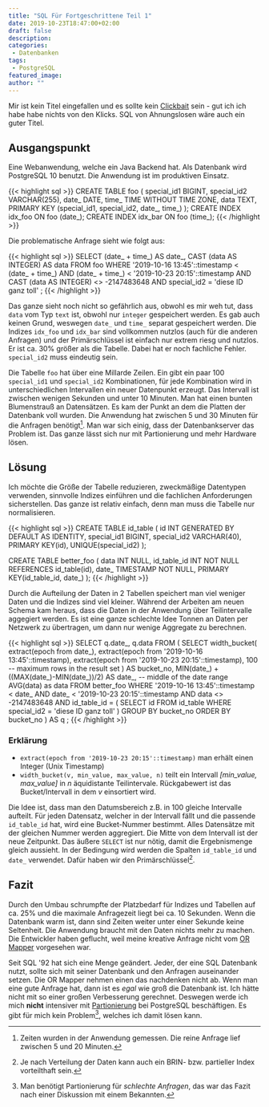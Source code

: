 ```yaml
---
title: "SQL Für Fortgeschrittene Teil 1"
date: 2019-10-23T18:47:00+02:00
draft: false
description:
categories:
 - Datenbanken
tags:
 - PostgreSQL
featured_image:
author: ""
---
```


Mir ist kein Titel eingefallen und es sollte kein [Clickbait] sein - gut
ich ich habe habe nichts von den Klicks. SQL von Ahnungslosen wäre auch
ein guter Titel.

## Ausgangspunkt

Eine Webanwendung, welche ein Java Backend hat. Als Datenbank wird PostgreSQL 10 benutzt. Die
Anwendung ist im produktiven Einsatz.

{{< highlight sql >}}
CREATE TABLE foo (
    special_id1  BIGINT,
    special_id2  VARCHAR(255),
    date_        DATE,
    time_        TIME WITHOUT TIME ZONE,
    data         TEXT,
    PRIMARY KEY  (special_id1, special_id2, date_, time_)
);
CREATE INDEX idx_foo ON foo (date_);
CREATE INDEX idx_bar ON foo (time_);
{{< /highlight >}}

Die problematische Anfrage sieht wie folgt aus:

{{< highlight sql >}}
SELECT
    (date_ + time_) AS date_,
    CAST (data AS INTEGER) AS data
FROM
    foo
WHERE
    '2019-10-16 13:45'::timestamp < (date_ + time_) AND
    (date_ + time_) < '2019-10-23 20:15'::timestamp AND
    CAST (data AS INTEGER) <> -2147483648 AND
    special_id2 = 'diese ID ganz toll'
;
{{< /highlight >}}

Das ganze sieht noch nicht so gefährlich aus, obwohl es mir weh tut, dass `data` vom Typ `text` ist,
obwohl nur `integer` gespeichert werden. Es gab auch keinen Grund, weswegen `date_` und `time_` separat gespeichert werden.
Die Indizes `idx_foo` und `idx_bar` sind vollkommen nutzlos (auch für die anderen Anfragen) und der Primärschlüssel ist
einfach nur extrem riesg und nutzlos. Er ist ca. 30% größer als die Tabelle. Dabei hat er noch fachliche Fehler. `special_id2`
muss eindeutig sein.

Die Tabelle `foo` hat über eine Millarde Zeilen. Ein gibt ein paar 100 `special_id1` und `special_id2` Kombinationen, für jede
Kombination wird in unterschiedlichen Intervallen ein neuer Datenpunkt erzeugt. Das Intervall ist zwischen wenigen Sekunden und
unter 10 Minuten. Man hat einen bunten Blumenstrauß an Datensätzen. Es kam der Punkt an dem die Platten der Datenbank
voll wurden. Die Anwendung hat zwischen 5 und 30 Minuten für die Anfragen benötigt[^1]. Man war sich einig, dass der
Datenbankserver das Problem ist. Das ganze lässt sich nur mit Partionierung und mehr Hardware lösen.

## Lösung

Ich möchte die Größe der Tabelle reduzieren, zweckmäßige Datentypen verwenden, sinnvolle Indizes einführen und die fachlichen
Anforderungen sicherstellen. Das ganze ist relativ einfach, denn man muss die Tabelle nur normalisieren.

{{< highlight sql >}}
CREATE TABLE id_table (
    id              INT GENERATED BY DEFAULT AS IDENTITY,
    special_id1     BIGINT,
    special_id2     VARCHAR(40),
    PRIMARY         KEY(id),
    UNIQUE(special_id2)
);

CREATE TABLE better_foo (
    data            INT NULL,
    id_table_id     INT NOT NULL REFERENCES id_table(id),
    date_           TIMESTAMP  NOT NULL,
    PRIMARY KEY(id_table_id, date_)
);
{{< /highlight >}}

Durch die Aufteilung der Daten in 2 Tabellen speichert man viel weniger Daten und die Indizes sind viel kleiner. Während der Arbeiten
am neuen Schema kam heraus, dass die Daten in der Anwendung über Teilintervalle aggegiert werden. Es ist eine ganze schlechte
Idee Tonnen an Daten per Netzwerk zu übertragen, um dann nur wenige Aggregate zu berechnen.

{{< highlight sql >}}
SELECT
    q.date_,
    q.data
FROM (
    SELECT
        width_bucket(
            extract(epoch from date_),
            extract(epoch from '2019-10-16 13:45'::timestamp),
            extract(epoch from '2019-10-23 20:15'::timestamp),
            100                                             -- maximum rows in the result set
        ) AS bucket_no,
        MIN(date_) + ((MAX(date_)-MIN(date_))/2) AS date_,  -- middle of the date range
        AVG(data) as data
    FROM
        better_foo
    WHERE
        '2019-10-16 13:45'::timestamp < date_ AND
        date_ < '2019-10-23 20:15'::timestamp AND
        data  <> -2147483648 AND
        id_table_id = (
            SELECT id FROM id_table WHERE special_id2 = 'diese ID ganz toll'
        )
    GROUP BY
        bucket_no
    ORDER BY
        bucket_no
    ) AS q
;
{{< /highlight >}}

### Erklärung

* `extract(epoch from '2019-10-23 20:15'::timestamp)` man erhält einen Integer (Unix Timestamp)
* `width_bucket(v, min_value, max_value, n)` teilt ein Intervall *[min_value, max_value]* in *n* äquidistante Teilintervale. Rückgabewert ist das Bucket/Intervall in dem *v* einsortiert wird.

Die Idee ist, dass man den Datumsbereich z.B. in 100 gleiche Intervalle aufteilt. Für jeden Datensatz, welcher in der Intervall fällt und die passende
`id_table_id` hat, wird eine Bucket-Nummer bestimmt. Alles Datensätze mit der gleichen Nummer werden aggregiert. Die Mitte von dem Intervall ist der
neue Zeitpunkt. Das äußere `SELECT` ist nur nötig, damit die Ergebnismenge gleich aussieht. In der Bedingung wird werden die Spalten `id_table_id`
und `date_` verwendet. Dafür haben wir den Primärschlüssel[^2].

## Fazit

Durch den Umbau schrumpfte der Platzbedarf für Indizes und Tabellen auf ca. 25% und die maximale Anfragezeit liegt bei ca. 10 Sekunden. Wenn die Datenbank
warm ist, dann sind Zeiten weiter unter einer Sekunde keine Seltenheit. Die Anwendung braucht mit den Daten nichts mehr zu machen. Die Entwickler haben geflucht,
weil meine kreative Anfrage nicht vom [OR Mapper] vorgesehen war.

Seit SQL '92 hat sich eine Menge geändert. Jeder, der eine SQL Datenbank nutzt, sollte sich mit seiner Datenbank und den Anfragen auseinander setzen.
Die OR Mapper nehmen einen das nachdenken nicht ab. Wenn man eine gute Anfrage hat, dann ist es *egal* wie groß die Datenbank ist. Ich hätte nicht mit so einer
großen Verbesserung gerechnet. Deswegen werde ich mich **nicht** intensiver mit [Partionierung] bei PostgreSQL beschäftigen. Es gibt für mich kein Problem[^3],
welches ich damit lösen kann.

[Partionierung]: https://www.postgresql.org/docs/12/ddl-partitioning.html
[Clickbait]: https://de.wikipedia.org/wiki/Clickbaiting
[OR Mapper]: https://de.wikipedia.org/wiki/Objektrelationale_Abbildung
[^1]: Zeiten wurden in der Anwendung gemessen. Die reine Anfrage lief zwischen 5 und 20 Minuten.
[^2]: Je nach Verteilung der Daten kann auch ein BRIN- bzw. partieller Index vorteilthaft sein.
[^3]: Man benötigt Partionierung für *schlechte Anfragen*, das war das Fazit nach einer Diskussion mit einem Bekannten.
